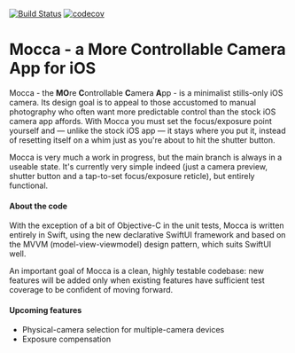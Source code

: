 [![Build Status](https://travis-ci.org/davidf2281/Mocca.svg?branch=main)](https://travis-ci.org/davidf2281/Mocca) 
[![codecov](https://codecov.io/gh/davidf2281/Mocca/branch/main/graph/badge.svg?token=svyGm6gMC0)](undefined)

# Mocca - a More Controllable Camera App for iOS

Mocca - the **MO**re **C**ontrollable **C**amera **A**pp - is a minimalist stills-only iOS camera. Its design goal is to appeal to those accustomed to manual photography who often want more predictable control than the stock iOS camera app affords. With Mocca you must set the focus/exposure point yourself and — unlike the stock iOS app — it stays where you put it, instead of resetting itself on a whim just as you're about to hit the shutter button.

Mocca is very much a work in progress, but the main branch is always in a useable state. It's currently very simple indeed (just a camera preview, shutter button and a tap-to-set focus/exposure reticle), but entirely functional.

#### About the code
With the exception of a bit of Objective-C in the unit tests, Mocca is written entirely in Swift, using the new declarative SwiftUI framework and based on the MVVM (model-view-viewmodel) design pattern, which suits SwiftUI well.

An important goal of Mocca is a clean, highly testable codebase: new features will be added only when existing features have sufficient test coverage to be confident of moving forward.

#### Upcoming features
* Physical-camera selection for multiple-camera devices
* Exposure compensation
